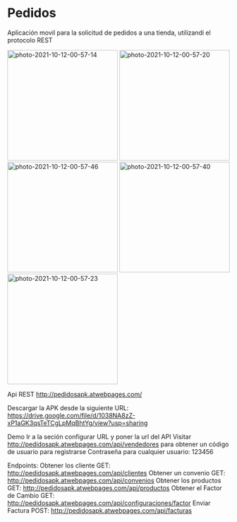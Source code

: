 # Pedidos
Aplicación movil para la solicitud de pedidos a una tienda, utilizandi el protocolo REST

<a href="https://imgbb.com/"><img src="https://i.ibb.co/Dz6BMWh/photo-2021-10-12-00-57-14.jpg" width="250" heigth="500" alt="photo-2021-10-12-00-57-14" border="0" /></a>
<a href="https://imgbb.com"><img src="https://i.ibb.co/SdqZwnX/photo-2021-10-12-00-57-20.jpg" width="250" heigth="500" alt="photo-2021-10-12-00-57-20" border="0"></a>
<a href="https://imgbb.com"><img src="https://i.ibb.co/v1P6bXF/photo-2021-10-12-00-57-46.jpg" width="250" heigth="500" alt="photo-2021-10-12-00-57-46" border="0"></a>
<a href="https://imgbb.com"><img src="https://i.ibb.co/4JzK08d/photo-2021-10-12-00-57-40.jpg" width="250" heigth="500" alt="photo-2021-10-12-00-57-40" border="0"></a>
<a href="https://imgbb.com/"><img src="https://i.ibb.co/WkJJWBJ/photo-2021-10-12-00-57-23.jpg" width="250" heigth="500" alt="photo-2021-10-12-00-57-23" border="0"></a>

Api REST
http://pedidosapk.atwebpages.com/

Descargar la APK desde la siguiente URL:
https://drive.google.com/file/d/1038NA8zZ-xP1aGK3qsTeTCgLpMqBhtYg/view?usp=sharing

Demo 
Ir a la seción configurar URL y poner la url del API 
Visitar http://pedidosapk.atwebpages.com/api/vendedores para obtener un código de usuario para registrarse
Contraseña para cualquier usuario: 123456

Endpoints:
Obtener los cliente
GET: http://pedidosapk.atwebpages.com/api/clientes
Obtener un convenio
GET: http://pedidosapk.atwebpages.com/api/convenios
Obtener los productos
GET: http://pedidosapk.atwebpages.com/api/productos
Obtener el Factor de Cambio
GET: http://pedidosapk.atwebpages.com/api/configuraciones/factor
Enviar Factura
POST: http://pedidosapk.atwebpages.com/api/facturas
